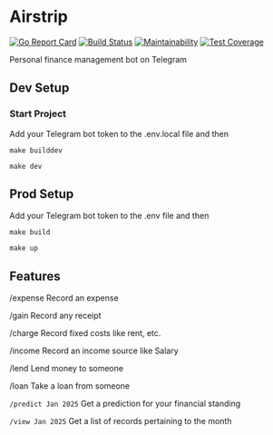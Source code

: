 # Airstrip
[![Go Report Card](https://goreportcard.com/badge/github.com/Donnie/Airstrip)](https://goreportcard.com/report/github.com/Donnie/Airstrip) [![Build Status](https://api.travis-ci.org/Donnie/Airstrip.svg?branch=master&status=passed)](https://travis-ci.org/github/Donnie/Airstrip) [![Maintainability](https://api.codeclimate.com/v1/badges/80f939bc59e3affb38ff/maintainability)](https://codeclimate.com/github/Donnie/Airstrip/maintainability) [![Test Coverage](https://api.codeclimate.com/v1/badges/80f939bc59e3affb38ff/test_coverage)](https://codeclimate.com/github/Donnie/Airstrip/test_coverage)

Personal finance management bot on Telegram

## Dev Setup
### Start Project
Add your Telegram bot token to the .env.local file and then

```make builddev```

```make dev```

## Prod Setup
Add your Telegram bot token to the .env file and then

```make build```

```make up```

## Features
/expense Record an expense

/gain Record any receipt

/charge Record fixed costs like rent, etc.

/income Record an income source like Salary

/lend Lend money to someone

/loan Take a loan from someone

`/predict Jan 2025` Get a prediction for your financial standing

`/view Jan 2025` Get a list of records pertaining to the month

